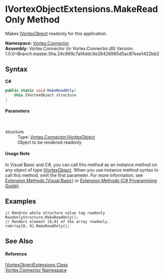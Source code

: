# IVortexObjectExtensions.MakeReadOnly Method 
 

Makes <a href="T_Vortex_Connector_IVortexObject.md">IVortexObject</a> readonly for this application.

**Namespace:**&nbsp;<a href="N_Vortex_Connector.md">Vortex.Connector</a><br />**Assembly:**&nbsp;Vortex.Connector (in Vortex.Connector.dll) Version: 1.0.0+Branch.master.Sha.24c869c7af4ddc9e28426985d5ac87eee1422bb2

## Syntax

**C#**<br />
``` C#
public static void MakeReadOnly(
	this IVortexObject structure
)
```


#### Parameters
&nbsp;<dl><dt>structure</dt><dd>Type: <a href="T_Vortex_Connector_IVortexObject.md">Vortex.Connector.IVortexObject</a><br />Object to be rendered readonly</dd></dl>

#### Usage Note
In Visual Basic and C#, you can call this method as an instance method on any object of type <a href="T_Vortex_Connector_IVortexObject.md">IVortexObject</a>. When you use instance method syntax to call this method, omit the first parameter. For more information, see <a href="https://docs.microsoft.com/dotnet/visual-basic/programming-guide/language-features/procedures/extension-methods">Extension Methods (Visual Basic)</a> or <a href="https://docs.microsoft.com/dotnet/csharp/programming-guide/classes-and-structs/extension-methods">Extension Methods (C# Programming Guide)</a>.

## Examples

```
// Rendres whole structure value tag readonly
ReadonlyStructure.MakeReadOnly();
// Renders element [0,0] of the array readonly.
roArray[0, 0].MakeReadOnly();
```


## See Also


#### Reference
<a href="T_Vortex_Connector_IVortexObjectExtensions.md">IVortexObjectExtensions Class</a><br /><a href="N_Vortex_Connector.md">Vortex.Connector Namespace</a><br />